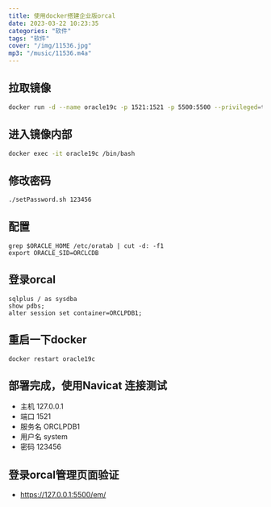 ```yaml
---
title: 使用docker搭建企业版orcal
date: 2023-03-22 10:23:35
categories: "软件"
tags: "软件" 
cover: "/img/11536.jpg"
mp3: "/music/11536.m4a"
---
```

## 拉取镜像
```bash
docker run -d --name oracle19c -p 1521:1521 -p 5500:5500 --privileged=true -it -v /opt/soft/db/oracle/:/var/opt/oracle/data -e TZ=Asia/Chongqing registry.cn-beijing.aliyuncs.com/zhouchaoyi/oracle19c:19.3 
```
## 进入镜像内部
```bash
docker exec -it oracle19c /bin/bash 
```
## 修改密码
```bash
./setPassword.sh 123456
```
## 配置
```
grep $ORACLE_HOME /etc/oratab | cut -d: -f1 
export ORACLE_SID=ORCLCDB 
```
## 登录orcal
```
sqlplus / as sysdba 
show pdbs; 
alter session set container=ORCLPDB1;
```
## 重启一下docker 
```
docker restart oracle19c
```
## 部署完成，使用Navicat 连接测试
 - 主机 127.0.0.1
 - 端口 1521
 - 服务名 ORCLPDB1
 - 用户名 system
 - 密码 123456

## 登录orcal管理页面验证
 - https://127.0.0.1:5500/em/

